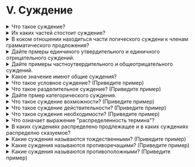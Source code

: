 # V. Суждение

<details>
  <summary>Что такое суждение?</summary>

  Суждением называется мысль, которая утверждает или отрицает что либо относительно предметов и их признаков.

</details>

<details>
  <summary>Их каких частей стостоит суждение?</summary>

  1. Субъект.
  2. Предикат.
  3. Связка.

</details>

<details>
  <summary>В коком отношении находиться части логического суждени к членам грамматического продложения?</summary>
</details>

<details>
  <summary>Дайте прмеры единчиного утвердительного и единичного отрицательного суждений.</summary>
</details>

<details>
  <summary>Дайте примеры частноутвердительного и общеотрицательного суждений.</summary>
</details>

<details>
  <summary>Какое значение имеют общие суждения?</summary>
</details>

<details>
  <summary>Что такое условное суждение? (Приведите пример)</summary>
</details>

<details>
  <summary>Что такое разделительное суждение? (Приведите пример)</summary>
</details>

<details>
  <summary>Дайте прмер категорического суждения.</summary>
</details>

<details>
  <summary>Что такое суждение вохможности? (Приведите пример)</summary>
</details>

<details>
  <summary>Что такое суждение действительности? (Приведите пример)</summary>
</details>

<details>
  <summary>Что такое суждение необходимости? (Приведите пример)</summary>
</details>

<details>
  <summary>Что означает выражение "распределенность термина"?</summary>
</details>

<details>
  <summary>В каких суждениях распределено продлежащее и в каких суждениях распределно сказуемое?</summary>
</details>

<details>
  <summary>Какие суждения называются тождественными? (Приведите пример)</summary>
</details>

<details>
  <summary>Какие суждения называются противоречащими? (Приведите пример)</summary>
</details>

<details>
  <summary>Какие суждения называются противоположными? (Приведите пример)</summary>
</details>
